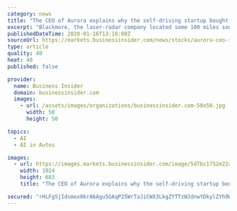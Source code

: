 ```yaml
---
category: news
title: "The CEO of Aurora explains why the self-driving startup bought a laser-radar company that's completely off the tech-industry grid"
excerpt: "Blackmore, the laser-radar company located some 100 miles southeast of Montana's capital and founded in 2015, lives in the unlikeliest of places for a self-driving tech startup. But Urmson said that Aurora was attracted to Blackmore for the company's sophisticated laser-radar technology, which Aurora want to use for large trucks operating on ..."
publishedDateTime: 2020-01-16T13:18:00Z
sourceUrl: https://markets.businessinsider.com/news/stocks/aurora-ceo-interview-self-driving-startup-acquisition-strategy-tech-industry-2020-1-1028823418
type: article
quality: 40
heat: 40
published: false

provider:
  name: Business Insider
  domain: businessinsider.com
  images:
    - url: /assets/images/organizations/businessinsider.com-50x50.jpg
      width: 50
      height: 50

topics:
  - AI
  - AI in Autos

images:
  - url: https://images.markets.businessinsider.com/image/5d7bc1752e22af14bd2d3c23-2400/chris.jpg
    width: 1024
    height: 683
    title: "The CEO of Aurora explains why the self-driving startup bought a laser-radar company that's completely off the tech-industry grid"

secured: "rHLFgSjIdsmox0krA6Agu5GAqP25WrTaJiCWX3LkgZYTTzWJdnwYDkylZYh9W3lxp6X/sNDGFq48uZQ3ycd19MbMnIDurZa677GJ/qxbxoDpy5dI5NZgwKBcpeJwM3b8FcSnhrVzXpJUXdzgjnbH+bbbIan+ONwyYLP2BHAAW9lkiA0G55mLwGaJfKFkPbaWJwmVOp8nf4Uy43V79eiJP23lE/2D60h2eLj0oJRwVqDf42ue3rZFi8saalsgorpz6vQ4AL9FH6s5on23TDW+QldSpgnoevKA7dhPgBeoOQM=;Myanneo9jdb/auiCZwbzEg=="
---
```


